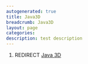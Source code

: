 ```yaml
---
autogenerated: true
title: Java3D
breadcrumb: Java3D
layout: page
categories: 
description: test description
---
```


1.  REDIRECT [Java 3D](Java_3D)

